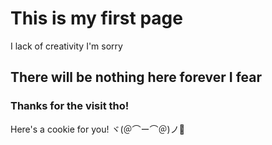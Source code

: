 # This is my first page
I lack of creativity I'm sorry
## There will be nothing here forever I fear

### Thanks for the visit tho!
Here's a cookie for you!
ヾ(＠⌒ー⌒＠)ノ🍪

